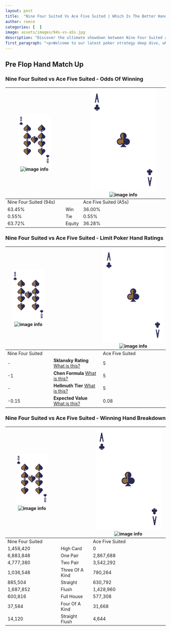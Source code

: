 ```yaml
---
layout: post
title:  "Nine Four Suited Vs Ace Five Suited | Which Is The Better Hand In Poker? A Complete Guide"
author: reece
categories: [  ]
image: assets/images/94s-vs-a5s.jpg
description: "Discover the ultimate showdown between Nine Four Suited and Ace Five Suited in poker! Uncover the odds, strategies, and scenarios where one hand triumphs over the other. Get ready to up your poker game with this thrilling analysis."
first_paragraph: "<p>Welcome to our latest poker strategy deep dive, where we're pitting two distinct hands against each other in a high-stakes showdown: Nine Four Suited vs Ace Five Suited.</p><p>In the dynamic world of poker, every decision counts, and knowing which hand holds the upper hand is key to your success at the table.</p><p>In this article, we'll dissect these two hands, explore the scenarios where one dominates the other, and equip you with the knowledge to make strategic choices that can tip the odds in your favor.</p><p>Get ready to unravel the intriguing dynamics of these poker hands and elevate your game to new heights.</p>"
---
```




[comment]: # (sp0)

## Pre Flop Hand Match Up

<div class="table hand-ratings" markdown="1"> 



### Nine Four Suited vs Ace Five Suited - Odds Of Winning


    
| ![image info](assets/images/hand1/9.png) ![image info](assets/images/hand1/4s.png) |  | ![image info](assets/images/hand2/A.png) ![image info](assets/images/hand2/5s.png) |
| -------- | -------- | -------- |
| Nine Four Suited (94s) |  | Ace Five Suited (A5s) |
| 63.45% | Win | 36.00% |
| 0.55% | Tie | 0.55% |
| 63.72% | Equity | 36.28% |




[comment]: # (sp1)



### Nine Four Suited vs Ace Five Suited - Limit Poker Hand Ratings


    
| ![image info](assets/images/hand1/9.png) ![image info](assets/images/hand1/4s.png) |  | ![image info](assets/images/hand2/A.png) ![image info](assets/images/hand2/5s.png) |
| -------- | -------- | -------- |
| Nine Four Suited |  | Ace Five Suited |
| - | **Sklansky Rating** [What is this?](/sklansky-rating-explained) | 5 |
| -1 | **Chen Formula** [What is this?](/chen-formula-explained) | 5 |
| - | **Hellmuth Tier** [What is this?](/Hellmuth-tier-explained) | 5 |
| -0.15 | **Expected Value** [What is this?](/expected-value-explained) | 0.08 |




[comment]: # (sp2)



### Nine Four Suited vs Ace Five Suited - Winning Hand Breakdown


    
| ![image info](assets/images/hand1/9.png) ![image info](assets/images/hand1/4s.png) |  | ![image info](assets/images/hand2/A.png) ![image info](assets/images/hand2/5s.png) |
| -------- | -------- | -------- |
| Nine Four Suited |  | Ace Five Suited |
| 1,458,420 | High Card | 0 |
| 6,883,848 | One Pair | 2,867,688 |
| 4,777,380 | Two Pair | 3,542,292 |
| 1,036,548 | Three Of A Kind | 780,264 |
| 885,504 | Straight | 630,792 |
| 1,687,852 | Flush | 1,428,960 |
| 600,816 | Full House | 577,308 |
| 37,584 | Four Of A Kind | 31,668 |
| 14,120 | Straight Flush | 4,644 |




[comment]: # (sp3)



</div>

[comment]: # (sp4)



[comment]: # (sp5)

